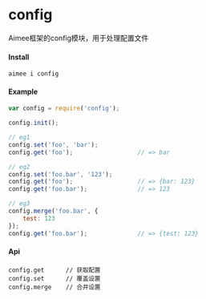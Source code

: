 # config

Aimee框架的config模块，用于处理配置文件


#### Install
```
aimee i config
```

#### Example
```javascript
var config = require('config');

config.init();

// eg1
config.set('foo', 'bar');
config.get('foo');					// => bar

// eg2
config.set('foo.bar', '123');
config.get('foo');					// => {bar: 123}
config.get('foo.bar');				// => 123

// eg3
config.merge('foo.bar', {
	test: 123
});
config.get('foo.bar');				// => {test: 123}
```  


#### Api

```
config.get 		// 获取配置
config.set 		// 覆盖设置  
config.merge 	// 合并设置  
```
